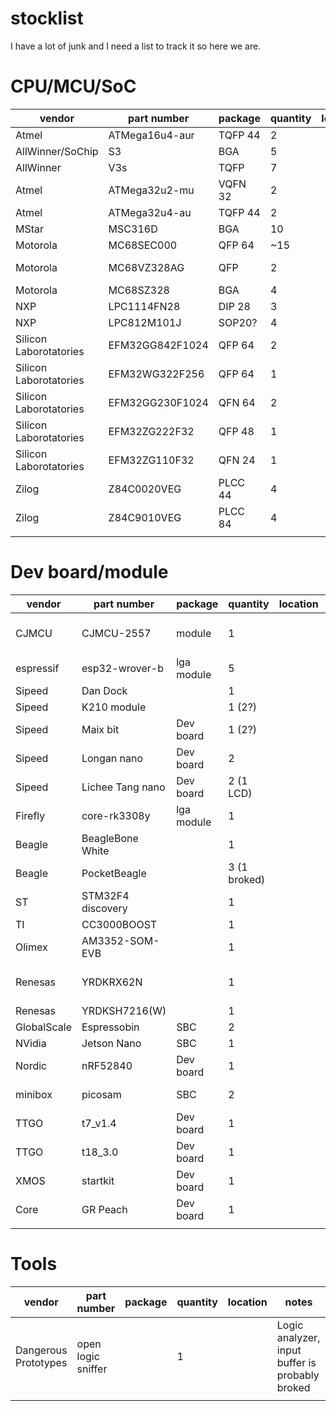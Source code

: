 # stocklist

I have a lot of junk and I need a list to track it so here we are.

# CPU/MCU/SoC

| vendor                 | part number     | package | quantity | location | notes         |
|------------------------|-----------------|---------|----------|----------|---------------|
| Atmel                  | ATMega16u4-aur  | TQFP 44 | 2        |          |               |
| AllWinner/SoChip       | S3              | BGA     | 5        |          |               |
| AllWinner              | V3s             | TQFP    | 7        |          |               |
| Atmel                  | ATMega32u2-mu   | VQFN 32 | 2        |          |               |
| Atmel                  | ATMega32u4-au   | TQFP 44 | 2        |          |               |
| MStar                  | MSC316D         | BGA     | 10       |          |               |
| Motorola               | MC68SEC000      | QFP 64  | ~15      |          |               |
| Motorola               | MC68VZ328AG     | QFP     | 2        |          | DragonBall VZ |
| Motorola               | MC68SZ328       | BGA     | 4        |          |               |
| NXP                    | LPC1114FN28     | DIP 28  | 3        |          |               |
| NXP                    | LPC812M101J     | SOP20?  | 4        |          |               |
| Silicon Laborotatories | EFM32GG842F1024 | QFP 64  | 2        |          |               |
| Silicon Laborotatories | EFM32WG322F256  | QFP 64  | 1        |          |               |
| Silicon Laborotatories | EFM32GG230F1024 | QFN 64  | 2        |          |               |
| Silicon Laborotatories | EFM32ZG222F32   | QFP 48  | 1        |          |               |
| Silicon Laborotatories | EFM32ZG110F32   | QFN 24  | 1        |          |               |
| Zilog                  | Z84C0020VEG     | PLCC 44 | 4        |          |               |
| Zilog                  | Z84C9010VEG     | PLCC 84 | 4        |          | Z80 IO chip   |
|                        |                 |         |          |          |               |

# Dev board/module

| vendor                 | part number       | package    | quantity     | location | notes                    |
|------------------------|-------------------|------------|--------------|----------|--------------------------|
| CJMCU                  | CJMCU-2557        | module     | 1            |          | BQ25570 energy harvester |
| espressif              | esp32-wrover-b    | lga module | 5            |          | ESP32                    |
| Sipeed                 | Dan Dock          |            | 1            |          | K210                     |
| Sipeed                 | K210 module       |            | 1 (2?)       |          | K210                     |
| Sipeed                 | Maix bit          | Dev board  | 1 (2?)       |          | K210                     |
| Sipeed                 | Longan nano       | Dev board  | 2            |          | GD RISC-V                |
| Sipeed                 | Lichee Tang nano  | Dev board  | 2 (1 LCD)    |          | Gowin FPGA               |
| Firefly                | core-rk3308y      | lga module | 1            |          | RK3308                   |
| Beagle                 | BeagleBone White  |            | 1            |          |                          |
| Beagle                 | PocketBeagle      |            | 3 (1 broked) |          |                          |
| ST                     | STM32F4 discovery |            | 1            |          |                          |
| TI                     | CC3000BOOST       |            | 1            |          |                          |
| Olimex                 | AM3352-SOM-EVB    |            | 1            |          |                          |
| Renesas                | YRDKRX62N         |            | 1            |          | RX62N, LCD is broked     |
| Renesas                | YRDKSH7216(W)     |            | 1            |          | SH2A                     |
| GlobalScale            | Espressobin       | SBC        | 2            |          |                          |
| NVidia                 | Jetson Nano       | SBC        | 1            |          |                          |
| Nordic                 | nRF52840          | Dev board  | 1            |          |                          |
| minibox                | picosam           | SBC        | 2            |          | 1 with LCD               |
| TTGO                   | t7_v1.4           | Dev board  | 1            |          | ESP32                    |
| TTGO                   | t18_3.0           | Dev board  | 1            |          | ESP32                    |
| XMOS                   | startkit          | Dev board  | 1            |          |                          |
| Core                   | GR Peach          | Dev board  | 1            |          | Renesas RZ1/A            |
|                        |                   |            |              |          |                          |

# Tools

| vendor                 | part number        | package    | quantity     | location | notes                                           |
|------------------------|--------------------|------------|--------------|----------|-------------------------------------------------|
| Dangerous Prototypes   | open logic sniffer |            | 1            |          | Logic analyzer, input buffer is probably broked |
|                        |                    |            |              |          |                                                 |

